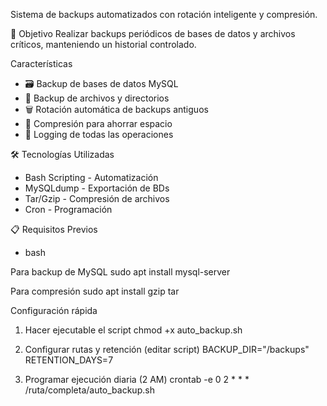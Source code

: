 Sistema de backups automatizados con rotación inteligente y compresión.

🎯 Objetivo
Realizar backups periódicos de bases de datos y archivos críticos, manteniendo un historial controlado.

Características
- 🗃️ Backup de bases de datos MySQL
- 📁 Backup de archivos y directorios
- 🗑️ Rotación automática de backups antiguos
- 🔐 Compresión para ahorrar espacio
- 📝 Logging de todas las operaciones

🛠️ Tecnologías Utilizadas
- Bash Scripting - Automatización
- MySQLdump - Exportación de BDs
- Tar/Gzip - Compresión de archivos
- Cron - Programación

📋 Requisitos Previos
- bash

Para backup de MySQL
sudo apt install mysql-server

Para compresión
sudo apt install gzip tar

Configuración rápida
1. Hacer ejecutable el script
chmod +x auto_backup.sh

2. Configurar rutas y retención (editar script)
BACKUP_DIR="/backups"
RETENTION_DAYS=7

3. Programar ejecución diaria (2 AM)
crontab -e
0 2 * * * /ruta/completa/auto_backup.sh
